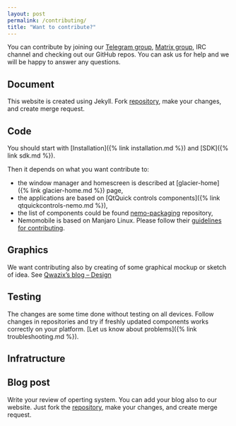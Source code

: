```yaml
---
layout: post
permalink: /contributing/
title: "Want to contribute?"
---
```


You can contribute by joining our [Telegram group](https://t.me/NemoMobile), [Matrix group](https://matrix.to/#/#nemomobile:matrix.org),
IRC channel and checking out our GitHub repos. You can ask us for help and we will be happy to answer any questions.

## Document

This website is created using Jekyll. Fork [repository](github.com/nemomobile-ux/nemomobile-ux.github.io), make your changes, and create merge request.

## Code

You should start with [Installation]({% link installation.md %}) and [SDK]({% link sdk.md %}). 

Then it depends on what you want contribute to:

* the window manager and homescreen is described at [glacier-home]({% link glacier-home.md %}) page,
* the applications are based on [QtQuick controls components]({% link qtquickcontrols-nemo.md %}),
* the list of components could be found [nemo-packaging](https://github.com/nemomobile-ux/nemo-packaging/) repository,
* Nemomobile is based on Manjaro Linux. Please follow their [guidelines for contributing](https://forum.manjaro.org/t/wiki-how-to-contribute-to-manjaro-arm/35461).


## Graphics

We want contributing also by creating of some graphical mockup or sketch of idea. See
[Qwazix’s blog – Design](http://play.qwazix.com/grog/)

## Testing

The changes are some time done without testing on all devices. Follow changes in repositories and try
if freshly updated components works correctly on your platform. [Let us know about problems]({% link troubleshooting.md %}).

## Infratructure

## Blog post

Write your review of operting system. You can add your blog also to our website. Just fork the [repository](github.com/nemomobile-ux/nemomobile-ux.github.io), make your changes, and create merge request.

